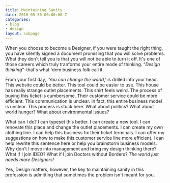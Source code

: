 ```yaml
---
title: Maintaining Sanity
date: 2016-05-30 00:00:00 Z
categories:
- blog
- design
layout: subpage
---
```


When you choose to become a Designer, if you were taught the right thing, you have silently signed a document promising that you will solve problems. What they don't tell you is that you will not be able to turn it off. It's one of those careers which truly tranforms your entire mode of thinking. &#8220;*Design thinking*&#8221;–that's what 'dem business folk call it.

From your first day, '*You can change the world*,' is drilled into your head. This website could be better. This tool could be easier to use. This house has really strange outlet placements. This shirt feels weird. The process of buying this ticket is cumbersome. Their customer service could be more efficient. This communication is unclear. In fact, this entire business model is unclear. This process is stuck here. What about politics? What about world hunger? What about environmental issues?

What can I do? I can typeset this better. I can create a new tool. I can renovate this place and change the outlet placements. I can create my own clothing line. I can help this business fix their ticket terminals. I can offer my suggestions on how to make this customer service line more efficient. I can help rewrite this sentence here or help you brainstorm business models. Why don't I move into management and bring my design thinking there? What if I join IDEO? What if I join Doctors without Borders? *The world just needs more Designers!*

Yes, Design matters, however, the key to maintaining sanity in this profession is admitting that sometimes the problem isn't meant for you.